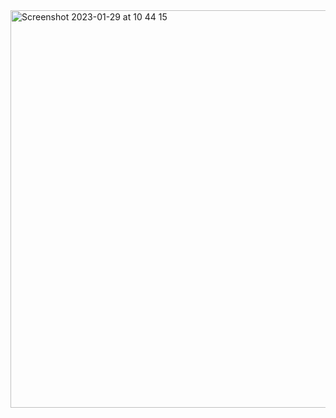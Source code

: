 <img width="636" alt="Screenshot 2023-01-29 at 10 44 15" src="https://user-images.githubusercontent.com/95253429/215337918-a88fae86-4c15-4b07-96a2-4de6faa55cf3.png">
